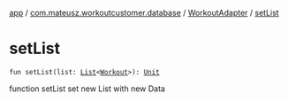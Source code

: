 [app](../../index.md) / [com.mateusz.workoutcustomer.database](../index.md) / [WorkoutAdapter](index.md) / [setList](./set-list.md)

# setList

`fun setList(list: `[`List`](https://kotlinlang.org/api/latest/jvm/stdlib/kotlin.collections/-list/index.html)`<`[`Workout`](../-workout/index.md)`>): `[`Unit`](https://kotlinlang.org/api/latest/jvm/stdlib/kotlin/-unit/index.html)

function setList set new List with new Data

